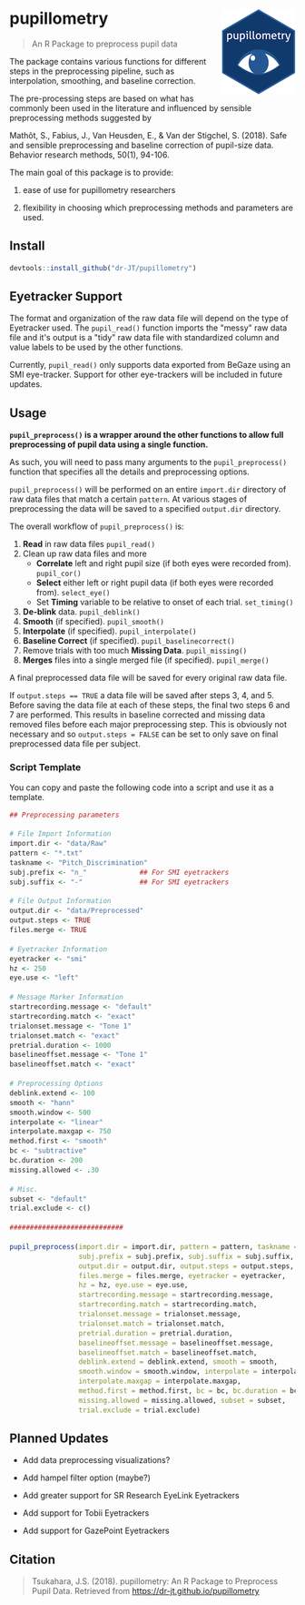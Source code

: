 # pupillometry <img src = "man/figures/logo_small.png" align = "right" />

> An R Package to preprocess pupil data

The package contains various functions for different steps in the preprocessing pipeline, such as interpolation, smoothing, and baseline correction.

The pre-processing steps are based on what has commonly been used in the literature and influenced by sensible preprocessing methods suggested by

Mathôt, S., Fabius, J., Van Heusden, E., & Van der Stigchel, S. (2018). Safe and sensible preprocessing and baseline correction of pupil-size data. Behavior research methods, 50(1), 94-106.

The main goal of this package is to provide:

1) ease of use for pupillometry researchers

2) flexibility in choosing which preprocessing methods and parameters are used. 

## Install

```r
devtools::install_github("dr-JT/pupillometry")
```

## Eyetracker Support

The format and organization of the raw data file will depend on the type of Eyetracker used. The `pupil_read()` function imports the "messy" raw data file and it's output is a "tidy" raw data file with standardized column and value labels to be used by the other functions. 

Currently, `pupil_read()` only supports data exported from BeGaze using an SMI eye-tracker. Support for other eye-trackers will be included in future updates.

## Usage

**`pupil_preprocess()` is a wrapper around the other functions to allow full preprocessing of pupil data using a single function.**

As such, you will need to pass many arguments to the `pupil_preprocess()` function that specifies all the details and preprocessing options.

`pupil_preprocess()` will be performed on an entire `import.dir` directory of raw data files that match a certain `pattern`. At various stages of preprocessing the data will be saved to a specified `output.dir` directory.

The overall workflow of `pupil_preprocess()` is:

1. **Read** in raw data files `pupil_read()`
2. Clean up raw data files and more
    - **Correlate** left and right pupil size (if both eyes were recorded from). `pupil_cor()`
    - **Select** either left or right pupil data (if both eyes were recorded from). `select_eye()`
    - Set **Timing** variable to be relative to onset of each trial. `set_timing()`
3. **De-blink** data. `pupil_deblink()`
4. **Smooth** (if specified). `pupil_smooth()`
5. **Interpolate** (if specified). `pupil_interpolate()`
6. **Baseline Correct** (if specified). `pupil_baselinecorrect()`
7. Remove trials with too much **Missing Data**. `pupil_missing()`
8. **Merges** files into a single merged file (if specified). `pupil_merge()`

A final preprocessed data file will be saved for every original raw data file.

If `output.steps == TRUE` a data file will be saved after steps 3, 4, and 5. Before saving the data file at each of these steps, the final two steps 6 and 7 are performed. This results in baseline corrected and missing data removed files before each major preprocessing step. This is obviously not necessary and so `output.steps = FALSE` can be set to only save on final preprocessed data file per subject. 

### Script Template

You can copy and paste the following code into a script and use it as a template.

```r
## Preprocessing parameters

# File Import Information
import.dir <- "data/Raw"
pattern <- "*.txt"
taskname <- "Pitch_Discrimination"
subj.prefix <- "n_"             ## For SMI eyetrackers
subj.suffix <- "-"              ## For SMI eyetrackers

# File Output Information
output.dir <- "data/Preprocessed"
output.steps <- TRUE
files.merge <- TRUE

# Eyetracker Information
eyetracker <- "smi"
hz <- 250
eye.use <- "left"

# Message Marker Information
startrecording.message <- "default"
startrecording.match <- "exact"
trialonset.message <- "Tone 1" 
trialonset.match <- "exact"
pretrial.duration <- 1000
baselineoffset.message <- "Tone 1"
baselineoffset.match <- "exact"

# Preprocessing Options
deblink.extend <- 100
smooth <- "hann"
smooth.window <- 500
interpolate <- "linear"
interpolate.maxgap <- 750
method.first <- "smooth"
bc <- "subtractive"
bc.duration <- 200
missing.allowed <- .30

# Misc.
subset <- "default"
trial.exclude <- c()

############################

pupil_preprocess(import.dir = import.dir, pattern = pattern, taskname = taskname, 
                 subj.prefix = subj.prefix, subj.suffix = subj.suffix, 
                 output.dir = output.dir, output.steps = output.steps,
                 files.merge = files.merge, eyetracker = eyetracker,
                 hz = hz, eye.use = eye.use, 
                 startrecording.message = startrecording.message, 
                 startrecording.match = startrecording.match,
                 trialonset.message = trialonset.message, 
                 trialonset.match = trialonset.match,
                 pretrial.duration = pretrial.duration, 
                 baselineoffset.message = baselineoffset.message, 
                 baselineoffset.match = baselineoffset.match,
                 deblink.extend = deblink.extend, smooth = smooth,
                 smooth.window = smooth.window, interpolate = interpolate, 
                 interpolate.maxgap = interpolate.maxgap, 
                 method.first = method.first, bc = bc, bc.duration = bc.duration, 
                 missing.allowed = missing.allowed, subset = subset, 
                 trial.exclude = trial.exclude)
```

## Planned Updates

* Add data preprocessing visualizations?

* Add hampel filter option (maybe?)

* Add greater support for SR Research EyeLink Eyetrackers

* Add support for Tobii Eyetrackers

* Add support for GazePoint Eyetrackers

## Citation

> Tsukahara, J.S. (2018). pupillometry: An R Package to Preprocess Pupil Data. Retrieved from https://dr-jt.github.io/pupillometry
